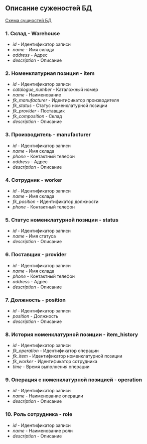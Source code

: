 ## Описание суженостей БД

[Схема сущностей БД](Entity.png)

### 1. Склад - Warehouse
* _id_ - Идентификатор записи
* _name_ - Имя склада
* _address_ - Aдрес
* _description_ - Описание

### 2. Номенклатурная позиция - item
* _id_ - Идентификатор записи
* _catalogue_number_ - Каталожный номер
* _name_ - Наименование
* _fk_manufacturer_ - Идентификатор производителя
* _fk_status_ - Статус номенклатурной позиции
* _fk_provider_ - Поставщик
* _fk_composition_ - Склад
* _description_ - Описание

### 3. Производитель - manufacturer
* _id_ - Идентификатор записи
* _name_ - Имя склада
* _phone_ - Контактный телефон
* _address_ - Aдрес
* _description_ - Описание

### 4. Сотрудник - worker
* _id_ - Идентификатор записи
* _name_ - Имя склада
* _fk_position_ - Идентификатор должности
* _phone_ - Контактный телефон

### 5. Статус номенклатурной позиции - status
* _id_ - Идентификатор записи
* _name_ - Имя статуса
* _description_ - Описание

### 6. Поставщик - provider
* _id_ - Идентификатор записи
* _name_ - Имя склада
* _phone_ - Контактный телефон
* _address_ - Aдрес
* _description_ - Описание
 
### 7. Должность - position
* _id_ - Идентификатор записи
* _position_ - Должность
* _description_ - Описание

### 8. История номенклатурной позиции - item_history
* _id_ - Идентификатор записи
* _fk_operation_ - Идентификатор операции
* _fk_item_ - Идентификатор номенклатурной позиции
* _fk_worker_ - Идентификатор сотрудника
* _time_ - Время выполнения операции

### 9. Операция с номенклатурной позицией - operation
* _id_ - Идентификатор записи
* _name_ - Наименование операции
* _description_ - Описание

### 10. Роль сотрудника - role
* _id_ - Идентификатор записи
* _name_ - Наименование роли
* _description_ - Описание